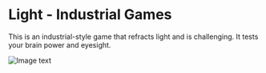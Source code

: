 # Light - Industrial Games
This is an industrial-style game that refracts light and is challenging. It tests your brain power and eyesight.

![Image text](https://github.com/ZJamm1993/GTA5Doomsday3HackerGame/blob/master/screenshot.png)
